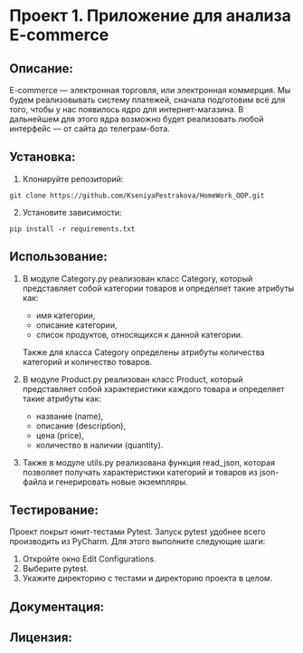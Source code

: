 # Проект 1. Приложение для анализа E-commerce

## Описание:

E-commerce — электронная торговля, или электронная коммерция. Мы будем реализовывать систему платежей, сначала
подготовим всё для того, чтобы у нас появилось ядро для интернет-магазина. В дальнейшем для этого ядра
возможно будет реализовать любой интерфейс — от сайта до телеграм-бота.

## Установка:

1. Клонируйте репозиторий:

```
git clone https://github.com/KseniyaPestrakova/HomeWork_OOP.git
```

2. Установите зависимости:

```
pip install -r requirements.txt
```

## Использование:

1. В модуле Category.py реализован класс Category, который представляет собой категории товаров и определяет такие
   атрибуты как:
    - имя категории,
    - описание категории,
    - список продуктов, относящихся к данной категории.

   Также для класса Category определены атрибуты количества категорий и количество товаров.

2. В модуле Product.py реализован класс Product, который представляет собой характеристики каждого товара и определяет
   такие атрибуты как:
    - название (name),
    - описание (description),
    - цена (price),
    - количество в наличии (quantity).

3. Также в модуле utils.py реализована функция read_json, которая позволяет получать характеристики категорий и товаров
   из json-файла и генерировать новые экземпляры.

## Тестирование:

Проект покрыт юнит-тестами Pytest. Запуск pytest удобнее всего производить из PyCharm. Для этого выполните следующие
шаги:

1. Откройте окно Edit Configurations.
2. Выберите pytest.
3. Укажите директорию с тестами и директорию проекта в целом.

## Документация:

## Лицензия:
